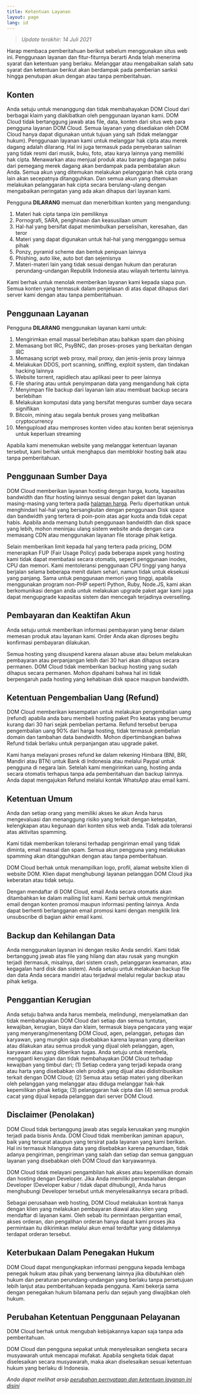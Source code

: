 ```yaml
---
title: Ketentuan Layanan
layout: page
lang: id
---
```


> *Update terakhir: 14 Juli 2021*

Harap membaca pemberitahuan berikut sebelum menggunakan situs web ini. Penggunaan layanan dan fitur-fiturnya berarti Anda telah menerima syarat dan ketentuan yang berlaku. Melanggar atau mengabaikan salah satu syarat dan ketentuan berikut akan berdampak pada pemberian sanksi hingga penutupan akun dengan atau tanpa pemberitahuan.

## Konten

Anda setuju untuk menanggung dan tidak membahayakan DOM Cloud dari berbagai klaim yang diakibatkan oleh penggunaan layanan kami. DOM Cloud tidak bertanggung jawab atas file, data, konten dari situs web para pengguna layanan DOM Cloud. Semua layanan yang disediakan oleh DOM Cloud hanya dapat digunakan untuk tujuan yang sah (tidak melanggar hukum). Penggunaan layanan kami untuk melanggar hak cipta atau merek dagang adalah dilarang. Hal ini juga termasuk pada penyebaran salinan yang tidak resmi dari musik, buku, foto, atau karya lainnya yang memiliki hak cipta. Menawarkan atau menjual produk atau barang dagangan palsu dari pemegang merek dagang akan berdampak pada pembatalan akun Anda. Semua akun yang ditemukan melakukan pelanggaran hak cipta orang lain akan secepatnya ditangguhkan. Dan semua akun yang ditemukan melakukan pelanggaran hak cipta secara berulang-ulang dengan mengabaikan peringatan yang ada akan dihapus dari layanan kami.

Pengguna **DILARANG** memuat dan menerbitkan konten yang mengandung:

1. Materi hak cipta tanpa izin pemiliknya
2. Pornografi, SARA, penghinaan dan keasusilaan umum
3. Hal-hal yang bersifat dapat menimbulkan perselisihan, keresahan, dan teror
4. Materi yang dapat digunakan untuk hal-hal yang mengganggu semua pihak
5. Ponzy, pyramid scheme dan bentuk penipuan lainnya
6. Phishing, auto like, auto bot dan sejenisnya
7. Materi-materi lain yang tidak sesuai dengan hukum dan peraturan perundang-undangan Republik Indonesia atau wilayah tertentu lainnya.

Kami berhak untuk menolak memberikan layanan kami kepada siapa pun. Semua konten yang termasuk dalam penjelasan di atas dapat dihapus dari server kami dengan atau tanpa pemberitahuan.

## Penggunaan Layanan

Pengguna **DILARANG** menggunakan layanan kami untuk:

1. Mengirimkan email massal berlebihan atau bahkan spam dan phising
2. Memasang bot IRC, PsyBNC, dan proses-proses yang berkaitan dengan IRC
3. Memasang script web proxy, mail proxy, dan jenis-jenis proxy lainnya
4. Melakukan DDOS, port scanning, sniffing, exploit system, dan tindakan hacking lainnya
5. Website torrent, rapidlech atau aplikasi peer to peer lainnya
6. File sharing atau untuk penyimpanan data yang mengandung hak cipta
7. Menyimpan file backup dari layanan lain atau membuat backup secara berlebihan
8. Melakukan komputasi data yang bersifat menguras sumber daya secara signifikan
9. Bitcoin, mining atau segala bentuk proses yang melibatkan cryptocurrency
10. Mengupload atau memproses konten video atau konten berat sejenisnya untuk keperluan streaming

Apabila kami menemukan website yang melanggar ketentuan layanan tersebut, kami berhak untuk menghapus dan memblokir hosting baik atau tanpa pemberitahuan.

## Penggunaan Sumber Daya

DOM Cloud memberikan layanan hosting dengan harga, kuota, kapasitas bandwidth dan fitur hosting lainnya sesuai dengan paket dan layanan masing-masing yang tertera pada [halaman harga](/price). Perlu diperhatikan untuk menghindari hal-hal yang bersangkutan dengan penggunaan Disk space dan bandwidth yang tertera di poin-poin atas agar kuota anda tidak cepat habis. Apabila anda memang butuh penggunaan bandwidth dan disk space yang lebih, mohon meninjau ulang sistem website anda dengan cara memasang CDN atau menggunakan layanan file storage pihak ketiga.

Selain memberikan limit kepada hal yang tertera pada pricing, DOM menerapkan FUP (Fair Usage Policy) pada beberapa aspek yang hosting kami tidak dapat membatasi secara otomatis, seperti penggunaan inodes, CPU dan memori. Kami mentoleransi penggunaan CPU tinggi yang hanya berjalan selama beberapa menit dalam sehari, namun tidak untuk eksekusi yang panjang. Sama untuk penggunaan memori yang tinggi, apabila menggunakan program non-PHP seperti Python, Ruby, Node.JS, kami akan berkomunikasi dengan anda untuk melakukan upgrade paket agar kami juga dapat mengupgrade kapasitas sistem dan mencegah terjadinya overselling.


## Pembayaran dan Keaktifan Akun

Anda setuju untuk memberikan informasi pembayaran yang benar dalam memesan produk atau layanan kami. Order Anda akan diproses begitu konfirmasi pembayaran dilakukan.

Semua hosting yang disuspend karena alasan abuse atau belum melakukan pembayaran atau perpanjangan lebih dari 30 hari akan dihapus secara permanen. DOM Cloud tidak memberikan backup hosting yang sudah dihapus secara permanen. Mohon dipahami bahwa hal ini tidak berpengaruh pada hosting yang kehabisan disk space maupun bandwidth.

## Ketentuan Pengembalian Uang (Refund)

DOM Cloud memberikan kesempatan untuk melakukan pengembalian uang (refund) apabila anda baru membeli hosting paket Pro keatas yang berumur kurang dari 30 hari sejak pembelian pertama. Refund tersebut berupa pengembalian uang 90% dari harga hosting, tidak termasuk pembelian domain dan tambahan data bandwidth. Mohon dipertimbangkan bahwa Refund tidak berlaku untuk perpanjangan atau upgrade paket.

Kami hanya melayani proses refund ke dalam rekening Himbara (BNI, BRI, Mandiri atau BTN) untuk Bank di Indonesia atau melalui Paypal untuk pengguna di negara lain. Setelah kami mengirimkan uang, hosting anda secara otomatis terhapus tanpa ada pemberitahuan dan backup lainnya. Anda dapat mengajukan Refund melalui kontak WhatsApp atau email kami.

## Ketentuan Umum

Anda dan setiap orang yang memiliki akses ke akun Anda harus mengevaluasi dan menanggung risiko yang terkait dengan ketepatan, kelengkapan atau kegunaan dari konten situs web anda.
Tidak ada toleransi atas aktivitas spamming.

Kami tidak memberikan toleransi terhadap pengiriman email yang tidak diminta, email massal dan spam. Semua akun pengguna yang melakukan spamming akan ditangguhkan dengan atau tanpa pemberitahuan.

DOM Cloud berhak untuk menampilkan logo, profil, alamat website klien di website DOM. Klien dapat menghubungi layanan pelanggan DOM Cloud jika keberatan atau tidak setuju.

Dengan mendaftar di DOM Cloud, email Anda secara otomatis akan ditambahkan ke dalam mailing list kami. Kami berhak untuk mengirimkan email dengan konten promosi maupun informasi penting lainnya. Anda dapat berhenti berlangganan email promosi kami dengan mengklik link unsubscribe di bagian akhir email kami.

## Backup dan Kehilangan Data

Anda menggunakan layanan ini dengan resiko Anda sendiri. Kami tidak bertanggung jawab atas file yang hilang dan atau rusak yang mungkin terjadi (termasuk, misalnya, dari sistem crash, pelanggaran keamanan, atau kegagalan hard disk dan sistem). Anda setuju untuk melakukan backup file dan data Anda secara mandiri atau terjadwal melalui regular backup atau pihak ketiga.

## Penggantian Kerugian

Anda setuju bahwa anda harus membela, melindungi, menyelamatkan dan tidak membahayakan DOM Cloud dari setiap dan semua tuntutan, kewajiban, kerugian, biaya dan klaim, termasuk biaya pengacara yang wajar yang menyerang/menentang DOM Cloud, agen, pelanggan, petugas dan karyawan, yang mungkin saja disebabkan karena layanan yang diberikan atau dilakukan atau semua produk yang dijual oleh pelanggan, agen, karyawan atau yang diberikan tugas. Anda setuju untuk membela, mengganti kerugian dan tidak membahayakan DOM Cloud terhadap kewajiban yang timbul dari; (1) Setiap cedera yang terjadi kepada orang atau harta yang disebabkan oleh produk yang dijual atau didistribusikan terkait dengan DOM Cloud; (2) Semua atau setiap materi yang diberikan oleh pelanggan yang melanggar atau diduga melanggar hak-hak kepemilikan pihak ketiga; (3) pelanggaran hak cipta dan (4) semua produk cacat yang dijual kepada pelanggan dari server DOM Cloud.

## Disclaimer (Penolakan)

DOM Cloud tidak bertanggung jawab atas segala kerusakan yang mungkin terjadi pada bisnis Anda. DOM Cloud tidak memberikan jaminan apapun, baik yang tersurat ataupun yang tersirat pada layanan yang kami berikan. Hal ini termasuk hilangnya data yang disebabkan karena penundaan, tidak adanya pengiriman, pengiriman yang salah dan setiap dan semua gangguan layanan yang disebabkan oleh DOM Cloud dan karyawannya.

DOM Cloud tidak melayani pengambilan hak akses atau kepemilikan domain dan hosting dengan Developer. Jika Anda memiliki permasalahan dengan Developer (Developer kabur / tidak dapat dihubungi), Anda harus menghubungi Developer tersebut untuk menyelesaikannya secara pribadi.

Sebagai perusahaan web hosting, DOM Cloud melakukan kontrak hanya dengan klien yang melakukan pembayaran diawal atau klien yang mendaftar di layanan kami. Oleh sebab itu permintaan pergantian email, akses orderan, dan pengalihan orderan hanya dapat kami proses jika permintaan itu dikirimkan melalui akun email terdaftar yang didalamnya terdapat orderan tersebut.

## Keterbukaan Dalam Penegakan Hukum

DOM Cloud dapat mengungkapkan informasi pengguna kepada lembaga penegak hukum atau pihak yang berwenang lainnya jika dibutuhkan oleh hukum dan peraturan perundang-undangan yang berlaku tanpa persetujuan lebih lanjut atau pemberitahuan kepada pengguna. Kami bekerja sama dengan penegakan hukum bilamana perlu dan sejauh yang diwajibkan oleh hukum.

## Perubahan Ketentuan Penggunaan Pelayanan

DOM Cloud berhak untuk mengubah kebijakannya kapan saja tanpa ada pemberitahuan.

DOM Cloud dan pengguna sepakat untuk menyelesaikan sengketa secara musyawarah untuk mencapai mufakat. Apabila sengketa tidak dapat diselesaikan secara musyawarah, maka akan diselesaikan sesuai ketentuan hukum yang berlaku di Indonesia.

*Anda dapat melihat arsip [perubahan pernyataan dan ketentuan layanan ini disini](https://github.com/domcloud/domcloud-id/commits/master/service.md)*